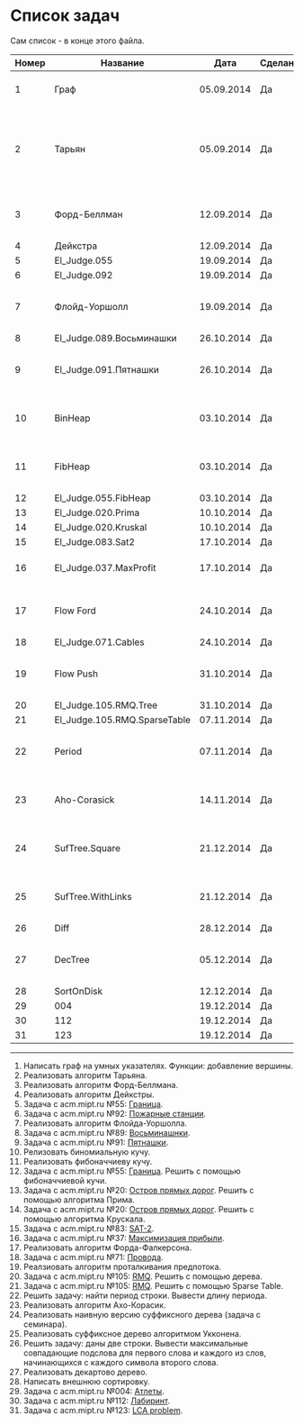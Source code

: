 ﻿Список задач
===================
Сам список - в конце этого файла.

|Номер | Название | Дата | Сделано? | Комментарий
|------|----------|----|---|---
|1|Граф|05.09.2014|Да|Можно улучшить и дополнить.
|2|Тарьян|05.09.2014|Да|Сделать сохранение в массив, а не вывод на экран (как в задачах, где он используется).
|3|Форд-Беллман|12.09.2014|Да|Протестировать. А лучше написать заново.
|4|Дейкстра|12.09.2014|Да|
|5|El_Judge.055|19.09.2014|Да|
|6|El_Judge.092|19.09.2014|Да|
|7|Флойд-Уоршолл|19.09.2014|Да|Протестировать. А лучше написать заново.
|8|El_Judge.089.Восьминашки|26.10.2014|Да
|9|El_Judge.091.Пятнашки|26.10.2014|Да|Сделать оптимизацию вывода и улучшить код.
|10|BinHeap|03.10.2014|Да|Переписать некоторые блоки. Протестировать.
|11|FibHeap|03.10.2014|Да|Переписать некоторые блоки. Протестировать.
|12|El_Judge.055.FibHeap|03.10.2014|Да|
|13|El_Judge.020.Prima|10.10.2014|Да|
|14|El_Judge.020.Kruskal|10.10.2014|Да|
|15|El_Judge.083.Sat2|17.10.2014|Да|
|16|El_Judge.037.MaxProfit|17.10.2014|Да|Разобраться в одной проблемке.
|17|Flow Ford|24.10.2014|Да|Протестировать. А лучше написать заново.
|18|El_Judge.071.Cables|24.10.2014|Да|
|19|Flow Push|31.10.2014|Да|Протестировать. А лучше написать заново.
|20|El_Judge.105.RMQ.Tree|31.10.2014|Да|
|21|El_Judge.105.RMQ.SparseTable|07.11.2014|Да|
|22|Period|07.11.2014|Да|Разобраться глубже в работе префикс-функции.
|23|Aho-Corasick|14.11.2014|Да|Протестировать. А лучше написать заново.
|24|SufTree.Square|21.12.2014|Да|Протестировать. А лучше написать заново.
|25|SufTree.WithLinks|21.12.2014|Да|Протестировать. А лучше написать заново.
|26|Diff|28.12.2014|Да|Протестировать.
|27|DecTree|05.12.2014|Да|Протестировать. А лучше написать заново.
|28|SortOnDisk|12.12.2014|Да|Протестировать.
|29|004|19.12.2014|Да|
|30|112|19.12.2014|Да|
|31|123|19.12.2014|Да|
---------------------------------------
1. Написать граф на умных указателях. Функции: добавление вершины.
2. Реализовать алгоритм Тарьяна.
3. Реализовать алгоритм Форд-Беллмана.
4. Реализовать алгоритм Дейкстры.
5. Задача с acm.mipt.ru №55: [Граница](http://acm.mipt.ru/judge/problems.pl?problem=055).
6. Задача с acm.mipt.ru №92: [Пожарные станции](http://acm.mipt.ru/judge/problems.pl?problem=092).
7. Реализовать алгоритм Флойда-Уоршолла.
8. Задача с acm.mipt.ru №89: [Восьминашнки](http://acm.mipt.ru/judge/problems.pl?problem=089).
9. Задача с acm.mipt.ru №91: [Пятнашки](http://acm.mipt.ru/judge/problems.pl?problem=091).
10. Релизовать биномиальную кучу.
11. Реализовать фибоначчиеву кучу.
12. Задача с acm.mipt.ru №55: [Граница](http://acm.mipt.ru/judge/problems.pl?problem=055). Решить с помощью фибоначчиевой кучи.
13. Задача с acm.mipt.ru №20: [Остров прямых дорог](http://acm.mipt.ru/judge/problems.pl?problem=020). Решить с помощью алгоритма Прима.
14. Задача с acm.mipt.ru №20: [Остров прямых дорог](http://acm.mipt.ru/judge/problems.pl?problem=020). Решить с помощью алгоритма Крускала.
15. Задача с acm.mipt.ru №83: [SAT-2](http://acm.mipt.ru/judge/problems.pl?problem=083).
16. Задача с acm.mipt.ru №37: [Максимизация прибыли](http://acm.mipt.ru/judge/problems.pl?problem=037).
17. Реализовать алгоритм Форда-Фалкерсона.
18. Задача с acm.mipt.ru №71: [Провода](http://acm.mipt.ru/judge/problems.pl?problem=071).
19. Реалзиовать алгоритм проталкивания предпотока.
20. Задача с acm.mipt.ru №105: [RMQ](http://acm.mipt.ru/judge/problems.pl?problem=105). Решить с помощью дерева.
21. Задача с acm.mipt.ru №105: [RMQ](http://acm.mipt.ru/judge/problems.pl?problem=105). Решить с помощью Sparse Table.
22. Решить задачу: найти период строки. Вывести длину периода.
23. Реализовать алгоритм Ахо-Корасик.
24. Реализовать наивную версию суффиксного дерева (задача с семинара).
25. Реализовать суффиксное дерево алгоритмом Укконена.
26. Решить задачу: даны две строки. Вывести максимальные совпадающие подслова для первого слова и каждого из слов, начинающихся с каждого символа второго слова.
27. Реализовать декартово дерево.
28. Написать внешнюю сортировку.
30. Задача с acm.mipt.ru №004: [Атлеты](http://acm.mipt.ru/judge/problems.pl?problem=004).
31. Задача с acm.mipt.ru №112: [Лабиринт](http://acm.mipt.ru/judge/problems.pl?problem=112).
32. Задача с acm.mipt.ru №123: [LCA problem](http://acm.mipt.ru/judge/problems.pl?problem=123).
